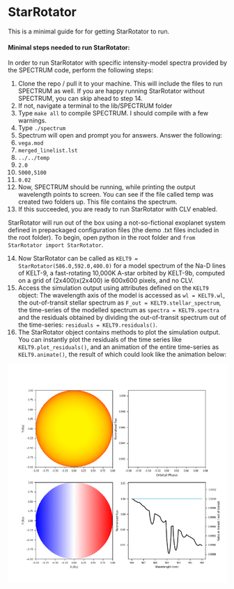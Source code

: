 # StarRotator



This is a minimal guide for for getting StarRotator to run.

#### Minimal steps needed to run StarRotator:

In order to run StarRotator with specific intensity-model spectra provided by the SPECTRUM code, perform the following steps:
1) Clone the repo / pull it to your machine. This will include the files to run SPECTRUM as well. If you are happy running StarRotator without SPECTRUM, you can skip ahead to step 14.
2) If not, navigate a terminal to the lib/SPECTRUM folder
3) Type `make all` to compile SPECTRUM. I should compile with a few warnings.
4) Type `./spectrum`
5) Spectrum will open and prompt you for answers. Answer the following:
6) `vega.mod`
7) `merged_linelist.lst`
8) `../../temp`
9) `2.0`
10) `5000,5100`
11) `0.02`
12) Now, SPECTRUM should be running, while printing the output wavelength points to screen. You can see if the file called temp was created two folders up. This file contains the spectrum. 
13) If this succeeded, you are ready to run StarRotator with CLV enabled. 


StarRotator will run out of the box using a not-so-fictional exoplanet system defined in prepackaged configuration files (the demo .txt files included in the root folder). To begin, open python in the root folder and `from StarRotator import StarRotator`.

14) Now StarRotator can be called as `KELT9 = StarRotator(586.0,592.0,400.0)` for a model spectrum of the Na-D lines of KELT-9, a fast-rotating 10,000K A-star orbited by KELT-9b, computed on a grid of (2x400)x(2x400) ie 600x600 pixels, and no CLV.
15) Access the simulation output using attributes defined on the `KELT9` object: The wavelength axis of the model is accessed as `wl = KELT9.wl`, the out-of-transit stellar spectrum as `F_out = KELT9.stellar_spectrum`, the time-series of the modelled spectrum as `spectra = KELT9.spectra` and the residuals obtained by dividing the out-of-transit spectrum out of the time-series: `residuals = KELT9.residuals()`.
16) The StarRotator object contains methods to plot the simulation output. You can instantly plot the residuals of the time series like `KELT9.plot_residuals()`, and an animation of the entire time-series as `KELT9.animate()`, the result of which could look like the animation below:

![](demo.gif)

